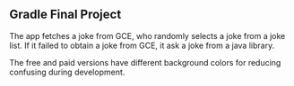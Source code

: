 ## Gradle Final Project ##

The app fetches a joke from GCE, who randomly selects a joke from a joke list. If it failed to obtain a joke from GCE, it ask a joke from a java library.

The free and paid versions have different background colors for reducing confusing during development.

